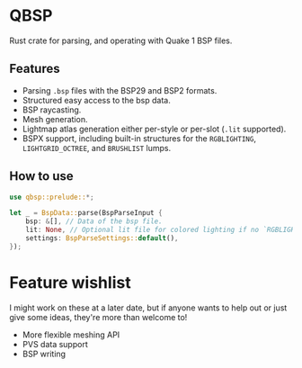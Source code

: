 # QBSP

Rust crate for parsing, and operating with Quake 1 BSP files.

## Features
- Parsing `.bsp` files with the BSP29 and BSP2 formats.
- Structured easy access to the bsp data.
- BSP raycasting.
- Mesh generation.
- Lightmap atlas generation either per-style or per-slot (`.lit` supported).
- BSPX support, including built-in structures for the `RGBLIGHTING`, `LIGHTGRID_OCTREE`, and `BRUSHLIST` lumps.

## How to use
```rust
use qbsp::prelude::*;

let _ = BspData::parse(BspParseInput {
    bsp: &[], // Data of the bsp file.
    lit: None, // Optional lit file for colored lighting if no `RGBLIGHTING` BSPX lump is present.
    settings: BspParseSettings::default(),
});
```

# Feature wishlist
I might work on these at a later date, but if anyone wants to help out or just give some ideas, they're more than welcome to!
- More flexible meshing API
- PVS data support
- BSP writing